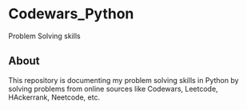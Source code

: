 # Codewars_Python
Problem Solving skills

## About

This repository is documenting my problem solving skills in Python by solving problems from online sources like Codewars, Leetcode, HAckerrank, Neetcode, etc.
